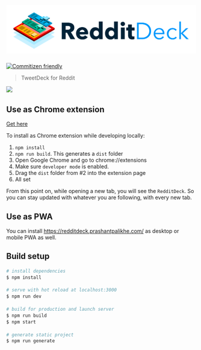 # ![RedditDeck](logo.png)

[![Commitizen friendly](https://img.shields.io/badge/commitizen-friendly-brightgreen.svg)](http://commitizen.github.io/cz-cli/)

> TweetDeck for Reddit

<img src="redditdeck.gif" width="895">

## Use as Chrome extension

[Get here](https://chrome.google.com/webstore/detail/redditdeck/lijefbkahlhiophapoeokibmmdnfagln)

To install as Chrome extension while developing locally:

1. `npm install`
2. `npm run build`. This generates a `dist` folder
3. Open Google Chrome and go to chrome://extensions
4. Make sure `developer mode` is enabled.
5. Drag the `dist` folder from #2 into the extension page
6. All set

From this point on, while opening a new tab, you will see the `RedditDeck`. So you can stay updated with whatever you are following, with every new tab.

## Use as PWA

You can install https://redditdeck.prashantpalikhe.com/ as desktop or mobile PWA as well.

## Build setup

```bash
# install dependencies
$ npm install

# serve with hot reload at localhost:3000
$ npm run dev

# build for production and launch server
$ npm run build
$ npm start

# generate static project
$ npm run generate
```
